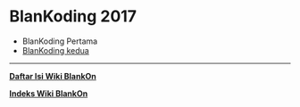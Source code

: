 # BlanKoding 2017
  * BlanKoding Pertama
  * [BlanKoding kedua](/Acara/BlanKoding2017kedua.md)

---
[**Daftar Isi Wiki BlankOn**](/DaftarIsi/README.md)
 
[**Indeks Wiki BlankOn**](/Indeks.md)

